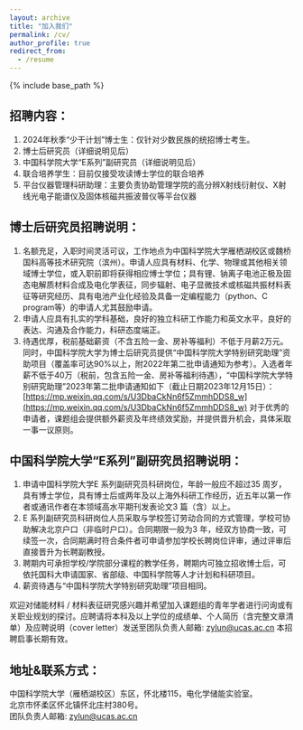 ```yaml
---
layout: archive
title: "加入我们"
permalink: /cv/
author_profile: true
redirect_from:
  - /resume
---
```


{% include base_path %}

招聘内容：
---
1. 2024年秋季“少干计划”博士生：仅针对少数民族的统招博士考生。
1. 博士后研究员（详细说明见后）
1. 中国科学院大学“E系列”副研究员（详细说明见后）
1. 联合培养学生：目前仅接受攻读博士学位的联合培养
1. 平台仪器管理科研助理：主要负责协助管理学院的高分辨X射线衍射仪、X射线光电子能谱仪及固体核磁共振波普仪等平台仪器


博士后研究员招聘说明：
------
1. 名额充足，入职时间灵活可议，工作地点为中国科学院大学雁栖湖校区或魏桥国科高等技术研究院（滨州）。申请人应具有材料、化学、物理或其他相关领域博士学位，或入职前即将获得相应博士学位；具有锂、钠离子电池正极及固态电解质材料合成及电化学表征，同步辐射、电子显微技术或核磁共振材料表征等研究经历、具有电池产业化经验及具备一定编程能力（python、C program等）的申请人尤其鼓励申请。
1. 申请人应具有扎实的学科基础，良好的独立科研工作能力和英文水平，良好的表达、沟通及合作能力，科研态度端正。 
1. 待遇优厚，税前基础薪资（不含五险一金、房补等福利）不低于月薪2万元。同时，中国科学院大学为博士后研究员提供“中国科学院大学特别研究助理”资助项目（覆盖率可达90%以上，附2022年第二批申请通知为参考）。入选者年薪不低于40万（税前，包含五险一金、房补等福利待遇），“中国科学院大学特别研究助理”2023年第二批申请通知如下（截止日期2023年12月15日）：[https://mp.weixin.qq.com/s/U3DbaCkNn6f5ZmmhDDS8_w](https://mp.weixin.qq.com/s/U3DbaCkNn6f5ZmmhDDS8_w) 对于优秀的申请者，课题组会提供额外薪资及年终绩效奖励，并提供晋升机会，具体采取一事一议原则。


中国科学院大学“E系列”副研究员招聘说明：
------
1. 申请中国科学院大学E 系列副研究员科研岗位，年龄一般应不超过35 周岁，具有博士学位，具有博士后或两年及以上海外科研工作经历，近五年以第一作者或通讯作者在本领域高水平期刊发表论文3 篇（含）以上。
1. E 系列副研究员科研岗位人员采取与学校签订劳动合同的方式管理，学校可协助解决北京户口（非临时户口）。合同期限一般为3 年，经双方协商一致，可续签一次，合同期满时符合条件者可申请参加学校长聘岗位评审，通过评审后直接晋升为长聘副教授。
1. 聘期内可承担学校/学院部分课程的教学任务，聘期内可独立招收博士后，可依托国科大申请国家、省部级、中国科学院等人才计划和科研项目。
1. 薪资待遇与“中国科学院大学特别研究助理”项目相同。

欢迎对储能材料 / 材料表征研究感兴趣并希望加入课题组的青年学者进行问询或有关职业规划的探讨。应聘请将本科及以上学位的成绩单、个人简历（含完整文章清单）及应聘说明（cover letter）发送至团队负责人邮箱: zylun@ucas.ac.cn
本招聘启事长期有效。


地址&联系方式：
------
  中国科学院大学（雁栖湖校区）东区，怀北楼115，电化学储能实验室。<br>
  北京市怀柔区怀北镇怀北庄村380号。<br>
  团队负责人邮箱: zylun@ucas.ac.cn<br>
  

